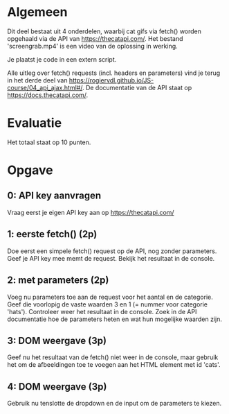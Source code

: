 # Algemeen
Dit deel bestaat uit 4 onderdelen, waarbij cat gifs via fetch() worden opgehaald via de API van https://thecatapi.com/. Het bestand 'screengrab.mp4' is een video van de oplossing in werking. 

Je plaatst je code in een extern script. 

Alle uitleg over fetch() requests (incl. headers en parameters) vind je terug in het derde deel van https://rogiervdl.github.io/JS-course/04_api_ajax.html#/. De documentatie van de API staat op https://docs.thecatapi.com/.

# Evaluatie
Het totaal staat op 10 punten. 

# Opgave

## 0: API key aanvragen
Vraag eerst je eigen API key aan op https://thecatapi.com/

## 1: eerste fetch() (2p)
Doe eerst een simpele fetch() request op de API, nog zonder parameters. Geef je API key mee memt de request. Bekijk het resultaat in de console.  

## 2: met parameters (2p)
Voeg nu parameters toe aan de request voor het aantal en de categorie. Geef die voorlopig de vaste waarden 3 en 1 (= nummer voor categorie 'hats'). Controleer weer het resultaat in de console. Zoek in de API documentatie hoe de parameters heten en wat hun mogelijke waarden zijn.

## 3: DOM weergave (3p)
Geef nu het resultaat van de fetch() niet weer in de console, maar gebruik het om de afbeeldingen toe te voegen aan het HTML element met id 'cats'. 

## 4: DOM weergave (3p)
Gebruik nu tenslotte de dropdown en de input om de parameters te kiezen.


